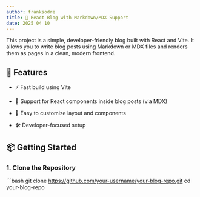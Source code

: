 ```yaml
---
author: franksodre
title: 📝 React Blog with Markdown/MDX Support
date: 2025 04 10
---
```


This project is a simple, developer-friendly blog built with React and Vite. It allows you to write blog posts using Markdown or MDX files and renders them as pages in a clean, modern frontend.

## 🚀 Features

- ⚡ Fast build using Vite

- 🧱 Support for React components inside blog posts (via MDX)
- 🎨 Easy to customize layout and components
- 🛠️ Developer-focused setup

## 📦 Getting Started

### 1. Clone the Repository

\`\`\`bash
git clone https://github.com/your-username/your-blog-repo.git
cd your-blog-repo
